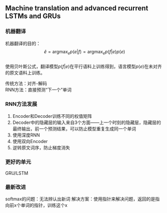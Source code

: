 ## Machine translation and advanced recurrent LSTMs and GRUs

### 机器翻译

机器翻译的目的：
$$\hat{e}=\text{argmax}_ep(e|f)=\text{argmax}_ep(f|e)p(e)$$  
使用贝叶斯公式，翻译模型$p(f|e)$在平行语料上训练得到，语言模型$p(e)$在未对齐的原文语料上训练。

传统方法：对齐-解码  
RNN方法：直接预测“下一个”单词

### RNN方法发展  

1. Encoder和Decoder训练不同的权值矩阵
2. Decoder中的隐藏层的输入来自3个方面——上一个时刻的隐藏层，隐藏层的最终输出，前一个预测结果，可以防止模型重复生成同一个单词
3. 使用深度RNN
4. 使用双向Encoder
5. 逆转原文词序，防止梯度消失

### 更好的单元

GRU/LSTM

### 最新改进

softmax的问题：无法辨认出新词
解决方案：使用指针来解决问题，返回的是指向前x个单词的指针，训练这个x